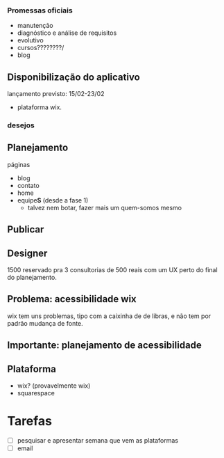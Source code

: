 ### Promessas oficiais
- manutenção
- diagnóstico e análise de requisitos
- evolutivo
- cursos????????/
- blog

## Disponibilização do aplicativo
lançamento previsto: 15/02-23/02
- plataforma wix.

### desejos

## Planejamento
páginas
- blog
- contato
- home
- equipe**S** (desde a fase 1)
	- talvez nem botar, fazer mais um quem-somos mesmo

## Publicar

## Designer
1500 reservado pra 3 consultorias de 500 reais com um UX perto do final do planejamento.

## Problema: acessibilidade wix
wix tem uns problemas, tipo com a caixinha de de libras, e não tem por padrão mudança de fonte.

## Importante: planejamento de acessibilidade

## Plataforma
- wix? (provavelmente wix)
- squarespace


# Tarefas
- [ ] pesquisar e apresentar semana que vem as plataformas
- [ ] email
